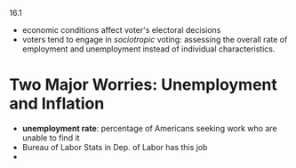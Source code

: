 16.1 


- economic conditions affect voter's electoral decisions
- voters tend to engage in *sociotropic* voting: assessing the overall rate of employment and unemployment instead of individual characteristics.

# Two Major Worries: Unemployment and Inflation
- **unemployment rate**: percentage of Americans seeking work who are unable to find it
- Bureau of Labor Stats in Dep. of Labor has this job
- 